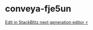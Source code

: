 # conveya-fje5un

[Edit in StackBlitz next generation editor ⚡️](https://stackblitz.com/~/github.com/harrysonm/conveya-fje5un)